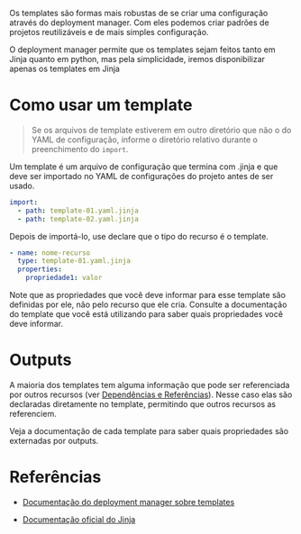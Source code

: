 Os templates são formas mais robustas de se criar uma configuração através do deployment manager. Com eles podemos criar padrões de projetos reutilizáveis e de mais simples configuração.

O deployment manager permite que os templates sejam feitos tanto em Jinja quanto em python, mas pela simplicidade, iremos disponibilizar apenas os templates em Jinja

# Como usar um template

> Se os arquivos de template estiverem em outro diretório que não o do YAML de configuração, informe o diretório relativo durante o preenchimento do `import`.

Um template é um arquivo de configuração que termina com .jinja e que deve ser importado no YAML de configurações do projeto antes de ser usado.

```YAML
import:
  - path: template-01.yaml.jinja
  - path: template-02.yaml.jinja
```

Depois de importá-lo, use declare que o tipo do recurso é o template.

```YAML
- name: nome-recurso
  type: template-01.yaml.jinja
  properties:
    propriedade1: valor
```

Note que as propriedades que você deve informar para esse template são definidas por ele, não pelo recurso que ele cria. Consulte a documentação do template que você está utilizando para saber quais propriedades você deve informar.

# Outputs

A maioria dos templates tem alguma informação que pode ser referenciada por outros recursos (ver [Dependências e Referências](../readme.md)). Nesse caso elas são declaradas diretamente no template, permitindo que outros recursos as referenciem.

Veja a documentação de cada template para saber quais propriedades são externadas por outputs.

# Referências

- [Documentação do deployment manager sobre templates](https://cloud.google.com/deployment-manager/docs/configuration/templates/create-basic-template)

- [Documentação oficial do Jinja](https://jinja.palletsprojects.com/en/2.11.x/)
